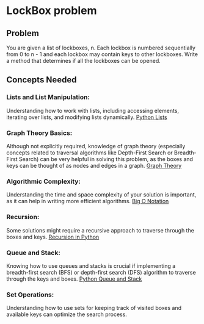 # LockBox problem

## Problem

You are given a list of lockboxes, n. Each lockbox is numbered sequentially from 0 to n - 1 and each lockbox may contain keys to other lockboxes. Write a method that determines if all the lockboxes can be opened.

## Concepts Needed

### Lists and List Manipulation:

Understanding how to work with lists, including accessing elements, iterating over lists, and modifying lists dynamically.
[Python Lists](https://docs.python.org/3/tutorial/datastructures.html)


### Graph Theory Basics:

Although not explicitly required, knowledge of graph theory (especially concepts related to traversal algorithms like Depth-First Search or Breadth-First Search) can be very helpful in solving this problem, as the boxes and keys can be thought of as nodes and edges in a graph.
[Graph Theory](https://www.khanacademy.org/computing/computer-science/algorithms/graph-representation/a/representing-graphs)


### Algorithmic Complexity:

Understanding the time and space complexity of your solution is important, as it can help in writing more efficient algorithms.
[Big O Notation](https://www.geeksforgeeks.org/asymptotic-notation-and-analysis-based-on-input-size-of-algorithms/)


### Recursion:

Some solutions might require a recursive approach to traverse through the boxes and keys.
[Recursion in Python](https://realpython.com/python-recursion/)


### Queue and Stack:

Knowing how to use queues and stacks is crucial if implementing a breadth-first search (BFS) or depth-first search (DFS) algorithm to traverse through the keys and boxes.
[Python Queue and Stack](https://www.geeksforgeeks.org/queue-in-python/)


### Set Operations:

Understanding how to use sets for keeping track of visited boxes and available keys can optimize the search process.

